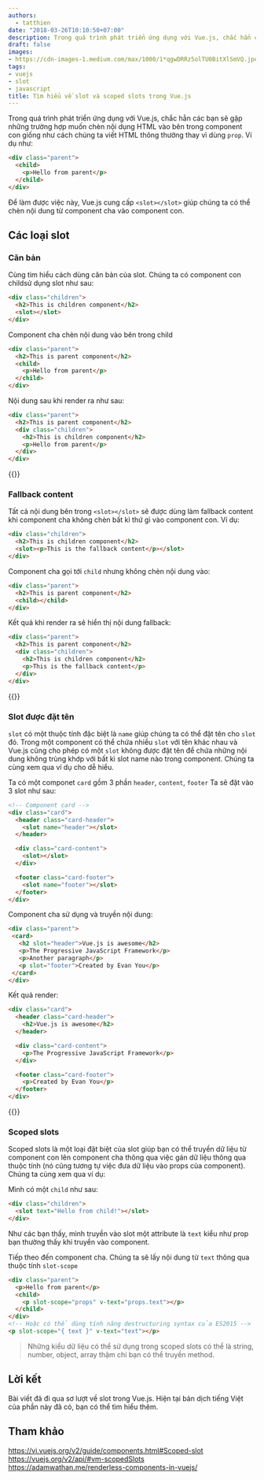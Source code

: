 ```yaml
---
authors:
  - tatthien
date: "2018-03-26T10:10:50+07:00"
description: Trong quá trình phát triển ứng dụng với Vue.js, chắc hẳn các bạn sẽ gặp những trường hợp muốn chèn nội dụng HTML vào bên trong component con giống như cách chúng ta viết HTML thông thường thay vì dùng prop.
draft: false
images:
- https://cdn-images-1.medium.com/max/1000/1*qgwDRRz5olTU0BitXlSmVQ.jpeg
tags:
- vuejs
- slot
- javascript
title: Tìm hiểu về slot và scoped slots trong Vue.js
---
```


Trong quá trình phát triển ứng dụng với Vue.js, chắc hẳn các bạn sẽ gặp những trường hợp muốn chèn nội dụng HTML vào bên trong component con giống như cách chúng ta viết HTML thông thường thay vì dùng `prop`. Ví dụ như:

```html
<div class="parent">
  <child>
    <p>Hello from parent</p>
  </child>
</div>
```

Để làm được việc này, Vue.js cung cấp `<slot></slot>` giúp chúng ta có thể chèn nội dung từ component cha vào component con.

## Các loại slot

### Căn bản

Cùng tìm hiểu cách dùng căn bản của slot. Chúng ta có component con childsử dụng slot như sau:

```html
<div class="children">
  <h2>This is children component</h2>
  <slot></slot>
</div>
```

Component cha chèn nội dung vào bên trong child

```html
<div class="parent">
  <h2>This is parent component</h2>
  <child>
    <p>Hello from parent</p>
  </child>
</div>
```

Nội dung sau khi render ra như sau:

```html
<div class="parent">
  <h2>This is parent component</h2>
  <div class="children">
    <h2>This is children component</h2>
    <p>Hello from parent</p>
  </div>
</div>
```

{{<codepen tatthien rdGJeG>}}

### Fallback content

Tất cả nội dung bên trong `<slot></slot>` sẽ được dùng làm fallback content khi component cha không chèn bất kì thứ gì vào component con. Ví dụ:

```html
<div class="children">
  <h2>This is children component</h2>
  <slot><p>This is the fallback content</p></slot>
</div>
```

Component cha gọi tới `child` nhưng không chèn nội dung vào:

```html
<div class="parent">
  <h2>This is parent component</h2>
  <child></child>
</div>
```

Kết quả khi render ra sẽ hiển thị nội dung fallback:

```html
<div class="parent">
  <h2>This is parent component</h2>
  <div class="children">
    <h2>This is children component</h2>
    <p>This is the fallback content</p>
  </div>
</div>
```

{{<codepen tatthien XEeZjV>}}

### Slot được đặt tên

`slot` có một thuộc tính đặc biệt là `name` giúp chúng ta có thể đặt tên cho `slot` đó. Trong một component có thể chứa nhiều `slot` với tên khác nhau và Vue.js cũng cho phép có một `slot` không được đặt tên để chứa những nội dung không trùng khớp với bất kì slot name nào trong component. Chúng ta cùng xem qua ví dụ cho dễ hiểu.

Ta có một componet `card` gồm 3 phần `header`, `content`, `footer` Ta sẽ đặt vào 3 slot như sau:

```html
<!-- Component card -->
<div class="card">
  <header class="card-header">
    <slot name="header"></slot>
  </header>

  <div class="card-content">
    <slot></slot>
  </div>

  <footer class="card-footer">
    <slot name="footer"></slot>
  </footer>
</div>
```

Component cha sử dụng và truyền nội dung:

```html
<div class="parent">
 <card>
   <h2 slot="header">Vue.js is awesome</h2>
   <p>The Progressive JavaScript Framework</p>
   <p>Another paragraph</p>
   <p slot="footer">Created by Evan You</p>
 </card>
</div>
```

Kết quả render:

```html
<div class="card">
  <header class="card-header">
    <h2>Vue.js is awesome</h2>
  </header>

  <div class="card-content">
    <p>The Progressive JavaScript Framework</p>
  </div>

  <footer class="card-footer">
    <p>Created by Evan You</p>
  </footer>
</div>
```

{{<codepen tatthien WzZMjG>}}

### Scoped slots

Scoped slots là một loại đặt biệt của slot giúp bạn có thể truyền dữ liệu từ component con lên component cha thông qua việc gán dữ liệu thông qua thuộc tính (nó cũng tương tự việc đưa dữ liệu vào props của component). Chúng ta cùng xem qua ví dụ:

Mình có một `child` như sau:

```html
<div class="children">
  <slot text="Hello from child!"></slot>
</div>
```

Như các bạn thấy, mình truyền vào slot một attribute là `text` kiểu như prop bạn thường thấy khi truyền vào component.

Tiếp theo đến component cha. Chúng ta sẽ lấy nội dung từ `text` thông qua thuộc tính `slot-scope`

```html
<div class="parent">
  <p>Hello from parent</p>
  <child>
    <p slot-scope="props" v-text="props.text"></p>
  </child>
</div>
<!-- Hoặc có thể dùng tính năng destructuring syntax của ES2015 -->
<p slot-scope="{ text }" v-text="text"></p>
```

> Những kiểu dữ liệu có thể sử dụng trong scoped slots có thể là string, number, object, array thậm chí bạn có thể truyền method.

## Lời kết

Bài viết đã đi qua sơ lượt về slot trong Vue.js. Hiện tại bản dịch tiếng Việt của phần này đã có, bạn có thể tìm hiểu thêm.

## Tham khảo

https://vi.vuejs.org/v2/guide/components.html#Scoped-slot
https://vuejs.org/v2/api/#vm-scopedSlots
https://adamwathan.me/renderless-components-in-vuejs/
